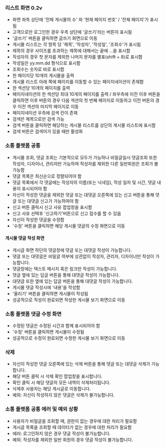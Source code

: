 ### 리스트 화면 0.2v

- 화면 좌측 상단에 '전체 게시물의 수' 와 '현재 페이지 번호' / '전체 페이지'가 표시 됨
- 고객으로만 로그인한 경우 우측 상단에 '글쓰기'라는 버튼이 표시됨
- '글쓰기' 버튼을 클릭하면 글쓰기 화면으로 이동
- 게시물 리스트는 각 항목 당 '제목', '작성자', '작성일', '조회수'가 표시됨
- 제목의 경우 사이즈를 초과하는 제목에 대해서는 끝에 ...을 표시함
- 작성자의 경우 첫 문자를 제외한 나머지 문자를 별표(shift + 8)로 표시함
- 작성일은 yy.mm.dd 형식으로 표시함
- 조회수는 숫자로 바로 표시함
- 한 페이지당 10개의 게시물을 출력
- 게시물 리스트 아래 쪽에 페이지를 이동할 수 있는 페이지네이션이 존재함
- 한 섹션당 10개의 페이지를 출력
- 페이지네이션의 한 섹션당 최대 10개의 페이지를 출력 / 좌우측에 이전 이후 버튼을 클릭하면 이후 버튼의 경우 다음 섹션의 첫 번째 페이지로 이동하고
  이전 버튼의 경우 이전 섹션의 마지막 페이지로 이동
- 페이지네이션 우측에 검색 칸이 존재
- 검색은 제목으로만 검색 가능
- 검색 버튼을 클릭하면 해당하는 게시물 리스트를 상단의 게시물 리스트에 표시함
- 검색 버튼은 검색어가 있을 때만 활성화

### 소통 플랫폼 공통

- 게시물 조회, 댓글 조회는 기본적으로 모두가 가능하나 비밀글일시 댓글조회 또한 작성자, 디자이너, 관리자만 가능하며 작성자를 제외한 다른 일반회원은 조회가 불가능함
- 댓글 목록은 최신순으로 정렬되어야 함
- 댓글 목록에서 각 댓글에는 작성자의 이름(또는 닉네임), 작성 일자 및 시간, 댓글 내용이 표시되어야 함
- 자신이 작성한 댓글을 제외한 댓글 또는 대댓글 오른쪽에 있는 신고 버튼을 통해 댓글 또는 대댓글 신고가 가능하여야 함
- 신고 버튼 클릭시 신고 사유 팝업창을 표시함
- 신고 사유 선택후 '신고하기'버튼으로 신고 접수를 할 수 있음
- 자신이 작성한 댓글을 수정함
- '수정' 버튼을 클릭하면 해당 게시물 댓글의 수정 화면으로 이동

#### 게시물 댓글 작성 화면

- 게시글 화면 하단의 댓글창에 댓글 또는 대댓글 작성이 가능합니다.
- 댓글 또는 대댓글은 비밀글 여부에 상관없이 작성자, 관리자, 디자이너만 작성이 가능합니다.
- 댓글창에는 텍스트 메시지 혹은 링크만 작성이 가능합니다.
- 댓글 옆에 있는 답글 버튼을 통해 대댓글 작성이 가능합니다.
- 대댓글 또한 옆에 있는 답글 버튼을 통해 대댓글 작성이 가능합니다.
- 게시물 댓글 작성시에 '내용'을 작성함
- '올리기' 버튼을 클릭하면 게시물이 작성됨
- 성공적으로 작성이 완료되면 작성한 게시물 보기 화면으로 이동

### 소통 플랫폼  댓글 수정 화면
- 수정된 댓글은 수정된 시간과 함께 표시되어야 함
- '수정' 버튼을 클릭하면 게시물이 수정됨
- 성공적으로 수정이 완료되면 수정한 게시물 보기 화면으로 이동

### 삭제

- 자신이 작성한 댓글 오른쪽에 있는 삭제 버튼을 통해 댓글 또는 대댓글 삭제가 가능합니다.
- 해당 버튼 클릭 시 삭제 확인 팝업창을 표시합니다.
- 확인 클릭 시 해당 댓글의 모든 내역이 삭제처리됩니다.
- 삭제후 사용자는 해당 게시글로 이동합니다.
- 예외: 자신이 작성하지 않은 댓글은 삭제가 불가능합니다.

### 소통 플랫폼 공통 에러 및 예외 상황

- 사용자가 비밀글을 조회할 때, 권한이 없는 경우에 대한 처리가 필요함
- 게시글 목록을 조회할 때 데이터가 없는 경우에 대한 처리가 필요함
- 에러: 로그인하지 않은 경우 댓글 작성이 불가능합니다.
- 예외: 작성자를 제외한 일반 회원의 경우 댓글 작성이 불가능합니다.


